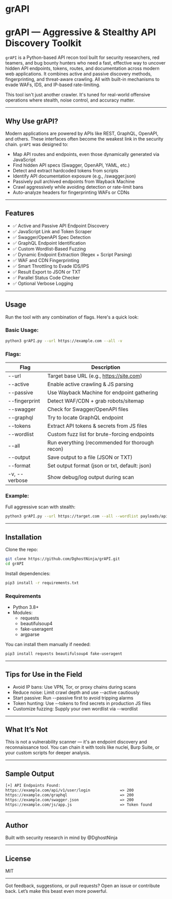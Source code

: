 # grAPI

# grAPI — Aggressive & Stealthy API Discovery Toolkit

`grAPI` is a Python-based API recon tool built for security researchers, red teamers, and bug bounty hunters who need a fast, effective way to uncover hidden API endpoints, tokens, routes, and documentation across modern web applications. It combines active and passive discovery methods, fingerprinting, and threat-aware crawling. All with built-in mechanisms to evade WAFs, IDS, and IP-based rate-limiting.

This tool isn't just another crawler. It's tuned for real-world offensive operations where stealth, noise control, and accuracy matter.

---

## Why Use grAPI?

Modern applications are powered by APIs like REST, GraphQL, OpenAPI, and others. These interfaces often become the weakest link in the security chain. `grAPI` was designed to:

- Map API routes and endpoints, even those dynamically generated via JavaScript
- Find hidden API specs (Swagger, OpenAPI, YAML, etc.)
- Detect and extract hardcoded tokens from scripts
- Identify API documentation exposure (e.g., /swagger.json)
- Passively pull archived endpoints from Wayback Machine
- Crawl aggressively while avoiding detection or rate-limit bans
- Auto-analyze headers for fingerprinting WAFs or CDNs

---

## Features

- ✅ Active and Passive API Endpoint Discovery  
- ✅ JavaScript Link and Token Scraper  
- ✅ Swagger/OpenAPI Spec Detection  
- ✅ GraphQL Endpoint Identification  
- ✅ Custom Wordlist-Based Fuzzing  
- ✅ Dynamic Endpoint Extraction (Regex + Script Parsing)  
- ✅ WAF and CDN Fingerprinting  
- ✅ Smart Throttling to Evade IDS/IPS  
- ✅ Result Export to JSON or TXT  
- ✅ Parallel Status Code Checker  
- ✅ Optional Verbose Logging  

---

## Usage

Run the tool with any combination of flags. Here's a quick look:

### Basic Usage:

```bash
python3 grAPI.py --url https://example.com --all -v
```

### Flags:

| Flag | Description |
|------|-------------|
| --url | Target base URL (e.g., https://site.com) |
| --active | Enable active crawling & JS parsing |
| --passive | Use Wayback Machine for endpoint gathering |
| --fingerprint | Detect WAF/CDN + grab robots/sitemap |
| --swagger | Check for Swagger/OpenAPI files |
| --graphql | Try to locate GraphQL endpoint |
| --tokens | Extract API tokens & secrets from JS files |
| --wordlist | Custom fuzz list for brute-forcing endpoints |
| --all | Run everything (recommended for thorough recon) |
| --output | Save output to a file (JSON or TXT) |
| --format | Set output format (json or txt, default: json) |
| -v, --verbose | Show debug/log output during scan |

### Example:

Full aggressive scan with stealth:

```bash
python3 grAPI.py --url https://target.com --all --wordlist payloads/api-fuzz.txt -v --output results.json
```

---

## Installation

Clone the repo:

```bash
git clone https://github.com/DghostNinja/grAPI.git
cd grAPI
```

Install dependencies:

```bash
pip3 install -r requirements.txt
```

### Requirements

- Python 3.8+
- Modules:
  - requests
  - beautifulsoup4
  - fake-useragent
  - argparse

You can install them manually if needed:

```bash
pip3 install requests beautifulsoup4 fake-useragent
```

---

## Tips for Use in the Field

- Avoid IP bans: Use VPN, Tor, or proxy chains during scans  
- Reduce noise: Limit crawl depth and use --active cautiously  
- Start passive: Run --passive first to avoid tripping alarms  
- Token hunting: Use --tokens to find secrets in production JS files  
- Customize fuzzing: Supply your own wordlist via --wordlist

---

## What It’s Not

This is not a vulnerability scanner — it's an endpoint discovery and reconnaissance tool. You can chain it with tools like nuclei, Burp Suite, or your custom scripts for deeper analysis.

---

## Sample Output

```txt
[+] API Endpoints Found:
https://example.com/api/v1/user/login             => 200
https://example.com/graphql                       => 200
https://example.com/swagger.json                  => 200
https://example.com/js/app.js                     => Token found
```

---

## Author

Built with security research in mind by @DghostNinja

---

## License

MIT

---

Got feedback, suggestions, or pull requests? Open an issue or contribute back. Let’s make this beast even more powerful.
